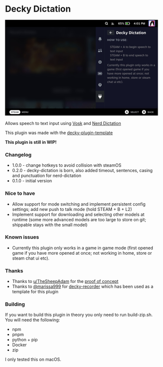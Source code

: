 # Decky Dictation

![Decky-Dictation Example Screenshot](decky-dictation-screenshot.png)

Allows speech to text input using [Vosk](https://github.com/alphacep/vosk-api) and [Nerd Dictation](https://github.com/ideasman42/nerd-dictation)

This plugin was made with the [decky-plugin-template](https://github.com/SteamDeckHomebrew/decky-plugin-template)

**This plugin is still in WIP!**

### Changelog
- 1.0.0 - change hotkeys to avoid collision with steamOS
- 0.2.0 - decky-dictation is born, also added timeout, sentences, casing and punctuation for nerd-dictation
- 0.1.0 - initial version

### Nice to have
- Allow support for mode switching and implement persistent config settings; add new push to talk mode (hold STEAM + B + L2)
- Implement support for downloading and selecting other models at runtime (some more advanced models are too large to store on git; shippable stays with the small model)

### Known issues
- Currently this plugin only works in a game in game mode (first opened game if you have more opened at once; not working in home, store or steam chat ui etc).

### Thanks
- Thanks to [u/TheSheepAdam](https://www.reddit.com/user/TheSheepAdam/) for the [proof of concept](https://www.reddit.com/r/SteamDeck/comments/wuajgy/dictation_speech_to_text_proof_of_concept_vosk/) 
- Thanks to [@marissa999](https://github.com/marissa999) for [decky-recorder](https://github.com/marissa999/decky-recorder) which has been used as a template for this plugin

### Building
If you want to build this plugin in theory you only need to run build-zip.sh. You will need the following:
- npm
- pnpm
- python + pip
- Docker
- zip

I only tested this on macOS.
